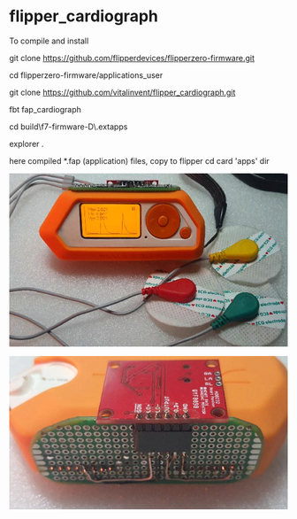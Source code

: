 # flipper_cardiograph

To compile and install

git clone https://github.com/flipperdevices/flipperzero-firmware.git

cd flipperzero-firmware/applications_user 

git clone https://github.com/vitalinvent/flipper_cardiograph.git

fbt fap_cardiograph

cd build\f7-firmware-D\\.extapps

explorer .

here compiled *.fap (application) files, copy to flipper cd card 'apps' dir

![Flipper Zero running flipper cardiograph](photos/flipper_cardiograph.jpg)

![Flipper Zero connections AD8232 cardiograph](photos/flipper_cardiograph_001.jpg)
